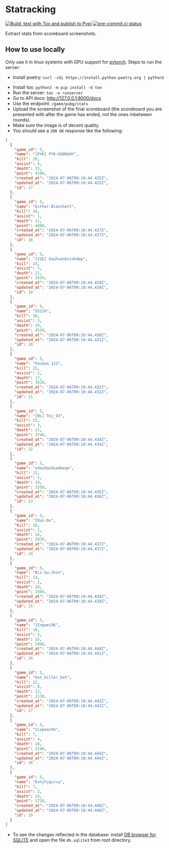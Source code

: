 # Statracking

[![Build, test with Tox and publish to Pypi](https://github.com/proafxin/statracking/actions/workflows/test_release.yaml/badge.svg)](https://github.com/proafxin/statracking/actions/workflows/test_release.yaml)
[![pre-commit.ci status](https://results.pre-commit.ci/badge/github/proafxin/statracking/develop.svg)](https://results.pre-commit.ci/latest/github/proafxin/statracking/develop)

Extract stats from scoreboard screenshots.

## How to use locally

Only use it in linux systems with GPU support for [pytorch](https://pytorch.org/get-started/locally/). Steps to run the server:

* Install poetry: `curl -sSL https://install.python-poetry.org | python3 -`
* Install tox: `python3 -m pip install -U tox`
* Run the server: `tox -e runserver`
* Go to API docs: <http://127.0.0.1:8000/docs>
* Use the endpoint: `/game/pubg/stats`
* Upload the screenshot of the final scoreboard (the scoreboard you are presented with after the game has ended, not the ones inbetween rounds).
* Make sure the image is of decent quality.
* You should see a `200 OK` response like the following:

```json
[
  {
    "game_id": 5,
    "name": "[PYK] PYK-KOONSHY",
    "kill": 29,
    "assist": 4,
    "death": 15,
    "point": 4180,
    "created_at": "2024-07-06T09:10:44.425Z",
    "updated_at": "2024-07-06T09:10:44.425Z",
    "id": 17
  },
  {
    "game_id": 5,
    "name": "Esther-Blanchett",
    "kill": 34,
    "assist": 1,
    "death": 11,
    "point": 4880,
    "created_at": "2024-07-06T09:10:44.427Z",
    "updated_at": "2024-07-06T09:10:44.427Z",
    "id": 18
  },
  {
    "game_id": 5,
    "name": "[VIE] GauhuonGxinhdep",
    "kill": 24,
    "assist": 3,
    "death": 21,
    "point": 3550,
    "created_at": "2024-07-06T09:10:44.429Z",
    "updated_at": "2024-07-06T09:10:44.429Z",
    "id": 19
  },
  {
    "game_id": 5,
    "name": "55216",
    "kill": 30,
    "assist": 3,
    "death": 19,
    "point": 4510,
    "created_at": "2024-07-06T09:10:44.430Z",
    "updated_at": "2024-07-06T09:10:44.431Z",
    "id": 20
  },
  {
    "game_id": 5,
    "name": "Pacman_123",
    "kill": 25,
    "assist": 2,
    "death": 17,
    "point": 3620,
    "created_at": "2024-07-06T09:10:44.432Z",
    "updated_at": "2024-07-06T09:10:44.432Z",
    "id": 21
  },
  {
    "game_id": 5,
    "name": "[RL] Tej_93",
    "kill": 23,
    "assist": 3,
    "death": 21,
    "point": 3740,
    "created_at": "2024-07-06T09:10:44.434Z",
    "updated_at": "2024-07-06T09:10:44.434Z",
    "id": 22
  },
  {
    "game_id": 5,
    "name": "sdasdasdsadweqw",
    "kill": 21,
    "assist": 5,
    "death": 19,
    "point": 3350,
    "created_at": "2024-07-06T09:10:44.435Z",
    "updated_at": "2024-07-06T09:10:44.436Z",
    "id": 23
  },
  {
    "game_id": 5,
    "name": "ZXun-Du",
    "kill": 16,
    "assist": 2,
    "death": 16,
    "point": 2970,
    "created_at": "2024-07-06T09:10:44.437Z",
    "updated_at": "2024-07-06T09:10:44.437Z",
    "id": 24
  },
  {
    "game_id": 5,
    "name": "Bii-Su-Jhin",
    "kill": 13,
    "assist": 2,
    "death": 28,
    "point": 2360,
    "created_at": "2024-07-06T09:10:44.439Z",
    "updated_at": "2024-07-06T09:10:44.439Z",
    "id": 25
  },
  {
    "game_id": 5,
    "name": "JIngwei96",
    "kill": 10,
    "assist": 5,
    "death": 25,
    "point": 2490,
    "created_at": "2024-07-06T09:10:44.440Z",
    "updated_at": "2024-07-06T09:10:44.441Z",
    "id": 26
  },
  {
    "game_id": 5,
    "name": "bot_killer_bot",
    "kill": 12,
    "assist": 0,
    "death": 12,
    "point": 2130,
    "created_at": "2024-07-06T09:10:44.442Z",
    "updated_at": "2024-07-06T09:10:44.442Z",
    "id": 27
  },
  {
    "game_id": 5,
    "name": "Sixpeach6",
    "kill": 7,
    "assist": 4,
    "death": 18,
    "point": 2140,
    "created_at": "2024-07-06T09:10:44.444Z",
    "updated_at": "2024-07-06T09:10:44.444Z",
    "id": 28
  },
  {
    "game_id": 5,
    "name": "bvhjhjgv/ca",
    "kill": 7,
    "assist": 2,
    "death": 14,
    "point": 1720,
    "created_at": "2024-07-06T09:10:44.446Z",
    "updated_at": "2024-07-06T09:10:44.446Z",
    "id": 29
  }
]
```

* To see the changes reflected in the database: install [DB browser for SQLITE](https://sqlitebrowser.org/) and open the file `db.sqlite3` from root directory.
